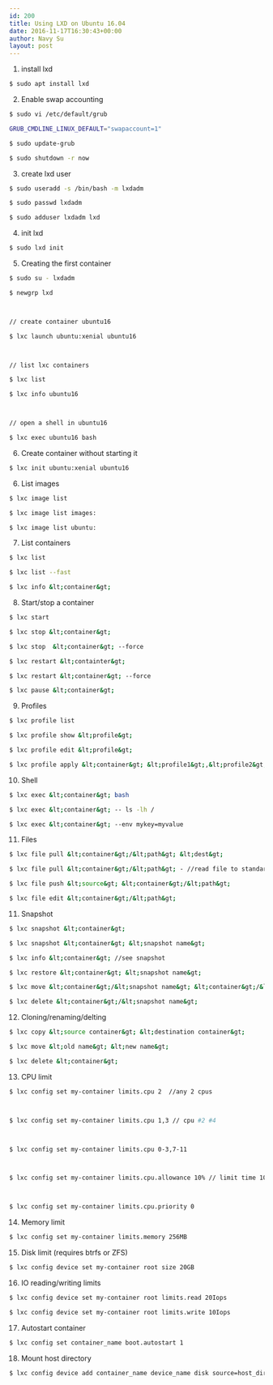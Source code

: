 ```yaml
---
id: 200
title: Using LXD on Ubuntu 16.04
date: 2016-11-17T16:30:43+00:00
author: Navy Su
layout: post
---
```

1. install lxd

```bash
$ sudo apt install lxd
```

2. Enable swap accounting
  


```bash
$ sudo vi /etc/default/grub

GRUB_CMDLINE_LINUX_DEFAULT="swapaccount=1"

$ sudo update-grub

$ sudo shutdown -r now


```

3. create lxd user
  


```bash
$ sudo useradd -s /bin/bash -m lxdadm

$ sudo passwd lxdadm

$ sudo adduser lxdadm lxd
```

4. init lxd
  


```bash
$ sudo lxd init
```

5. Creating the first container
  


```bash
$ sudo su - lxdadm

$ newgrp lxd



// create container ubuntu16

$ lxc launch ubuntu:xenial ubuntu16



// list lxc containers

$ lxc list

$ lxc info ubuntu16



// open a shell in ubuntu16

$ lxc exec ubuntu16 bash


```

6. Create container without starting it
  


```bash
$ lxc init ubuntu:xenial ubuntu16
```

6. List images
  


```bash
$ lxc image list

$ lxc image list images:

$ lxc image list ubuntu:


```

7. List containers
  


```bash
$ lxc list

$ lxc list --fast

$ lxc info &lt;container&gt;


```

8. Start/stop a container
  


```bash
$ lxc start 

$ lxc stop &lt;container&gt;

$ lxc stop  &lt;container&gt; --force

$ lxc restart &lt;containter&gt;

$ lxc restart &lt;container&gt; --force

$ lxc pause &lt;container&gt;


```

9. Profiles
  


```bash
$ lxc profile list

$ lxc profile show &lt;profile&gt;

$ lxc profile edit &lt;profile&gt;

$ lxc profile apply &lt;container&gt; &lt;profile1&gt;,&lt;profile2&gt;,...


```

10. Shell
  


```bash
$ lxc exec &lt;container&gt; bash

$ lxc exec &lt;container&gt; -- ls -lh /

$ lxc exec &lt;container&gt; --env mykey=myvalue


```

11. Files
  


```bash
$ lxc file pull &lt;container&gt;/&lt;path&gt; &lt;dest&gt;

$ lxc file pull &lt;container&gt;/&lt;path&gt; - //read file to standard output

$ lxc file push &lt;source&gt; &lt;container&gt;/&lt;path&gt;

$ lxc file edit &lt;container&gt;/&lt;path&gt;


```

11. Snapshot
  


```bash
$ lxc snapshot &lt;container&gt;

$ lxc snapshot &lt;container&gt; &lt;snapshot name&gt;

$ lxc info &lt;container&gt; //see snapshot

$ lxc restore &lt;container&gt; &lt;snapshot name&gt;

$ lxc move &lt;container&gt;/&lt;snapshot name&gt; &lt;container&gt;/&lt;new snapshot name&gt;

$ lxc delete &lt;container&gt;/&lt;snapshot name&gt;


```

12. Cloning/renaming/delting
  


```bash
$ lxc copy &lt;source container&gt; &lt;destination container&gt; 

$ lxc move &lt;old name&gt; &lt;new name&gt;  

$ lxc delete &lt;container&gt;


```

13. CPU limit

```bash
$ lxc config set my-container limits.cpu 2  //any 2 cpus



$ lxc config set my-container limits.cpu 1,3 // cpu #2 #4



$ lxc config set my-container limits.cpu 0-3,7-11



$ lxc config set my-container limits.cpu.allowance 10% // limit time 10% of total



$ lxc config set my-container limits.cpu.priority 0
```

14. Memory limit

```bash
$ lxc config set my-container limits.memory 256MB
```

15. Disk limit (requires btrfs or ZFS)

```bash
$ lxc config device set my-container root size 20GB
```

16. IO reading/writing limits

```bash
$ lxc config device set my-container root limits.read 20Iops

$ lxc config device set my-container root limits.write 10Iops
```

17. Autostart container

```bash
$ lxc config set container_name boot.autostart 1
```

18. Mount host directory
  
<?prettify linenums=true?>

```bash
$ lxc config device add container_name device_name disk source=host_directory path=guest_directory
```